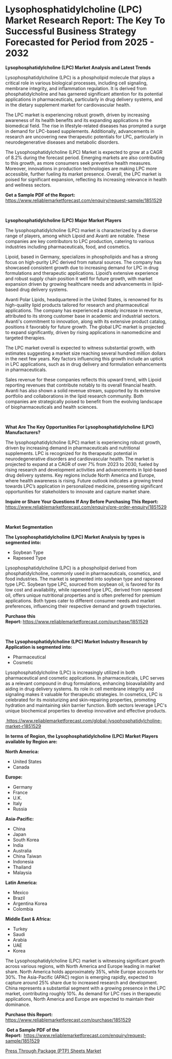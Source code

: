 <p><h1>Lysophosphatidylcholine (LPC) Market Research Report: The Key To Successful Business Strategy Forecasted for Period from 2025 - 2032</h1></p><p><strong>Lysophosphatidylcholine (LPC) Market Analysis and Latest Trends</strong></p>
<p><p>Lysophosphatidylcholine (LPC) is a phospholipid molecule that plays a critical role in various biological processes, including cell signaling, membrane integrity, and inflammation regulation. It is derived from phosphatidylcholine and has garnered significant attention for its potential applications in pharmaceuticals, particularly in drug delivery systems, and in the dietary supplement market for cardiovascular health.</p><p>The LPC market is experiencing robust growth, driven by increasing awareness of its health benefits and its expanding applications in the biomedical field. The rise in lifestyle-related diseases has prompted a surge in demand for LPC-based supplements. Additionally, advancements in research are uncovering new therapeutic potentials for LPC, particularly in neurodegenerative diseases and metabolic disorders.</p><p>The Lysophosphatidylcholine (LPC) Market is expected to grow at a CAGR of 8.2% during the forecast period. Emerging markets are also contributing to this growth, as more consumers seek preventive health measures. Moreover, innovations in production technologies are making LPC more accessible, further fueling its market presence. Overall, the LPC market is poised for significant expansion, reflecting its increasing relevance in health and wellness sectors.</p></p>
<p><strong>Get a Sample PDF of the Report:&nbsp;</strong> <a href="https://www.reliablemarketforecast.com/enquiry/request-sample/1851529?utm_campaign=1144&utm_medium=2&utm_source=Github&utm_content=ia&utm_term=03022025&utm_id=lysophosphatidylcholine-lpc">https://www.reliablemarketforecast.com/enquiry/request-sample/1851529</a></p>
<p>&nbsp;</p>
<p><strong>Lysophosphatidylcholine (LPC) Major Market Players</strong></p>
<p><p>The lysophosphatidylcholine (LPC) market is characterized by a diverse range of players, among which Lipoid and Avanti are notable. These companies are key contributors to LPC production, catering to various industries including pharmaceuticals, food, and cosmetics.</p><p>Lipoid, based in Germany, specializes in phospholipids and has a strong focus on high-purity LPC derived from natural sources. The company has showcased consistent growth due to increasing demand for LPC in drug formulations and therapeutic applications. Lipoid’s extensive experience and robust supply chain position it well for future growth, with market expansion driven by growing healthcare needs and advancements in lipid-based drug delivery systems.</p><p>Avanti Polar Lipids, headquartered in the United States, is renowned for its high-quality lipid products tailored for research and pharmaceutical applications. The company has experienced a steady increase in revenue, attributed to its strong customer base in academic and industrial sectors. Avanti's commitment to innovation, along with its extensive product catalog, positions it favorably for future growth. The global LPC market is projected to expand significantly, driven by rising applications in nanomedicine and targeted therapies.</p><p>The LPC market overall is expected to witness substantial growth, with estimates suggesting a market size reaching several hundred million dollars in the next few years. Key factors influencing this growth include an uptick in LPC applications, such as in drug delivery and formulation enhancements in pharmaceuticals.</p><p>Sales revenue for these companies reflects this upward trend, with Lipoid reporting revenues that contribute notably to its overall financial health. Avanti has also shown a solid revenue stream, supported by its extensive portfolio and collaborations in the lipid research community. Both companies are strategically poised to benefit from the evolving landscape of biopharmaceuticals and health sciences.</p></p>
<p>&nbsp;</p>
<p><strong>What Are The Key Opportunities For Lysophosphatidylcholine (LPC) Manufacturers?</strong></p>
<p><p>The lysophosphatidylcholine (LPC) market is experiencing robust growth, driven by increasing demand in pharmaceuticals and nutritional supplements. LPC is recognized for its therapeutic potential in neurodegenerative disorders and cardiovascular health. The market is projected to expand at a CAGR of over 7% from 2023 to 2030, fueled by rising research and development activities and advancements in lipid-based drug delivery systems. Key regions include North America and Europe, where health awareness is rising. Future outlook indicates a growing trend towards LPC’s application in personalized medicine, presenting significant opportunities for stakeholders to innovate and capture market share.</p></p>
<p><strong>Inquire or Share Your Questions If Any Before Purchasing This Report:</strong> <a href="https://www.reliablemarketforecast.com/enquiry/pre-order-enquiry/1851529?utm_campaign=1144&utm_medium=2&utm_source=Github&utm_content=ia&utm_term=03022025&utm_id=lysophosphatidylcholine-lpc">https://www.reliablemarketforecast.com/enquiry/pre-order-enquiry/1851529</a></p>
<p>&nbsp;</p>
<p><strong>Market Segmentation</strong></p>
<p><strong>The Lysophosphatidylcholine (LPC) Market Analysis by types is segmented into:</strong></p>
<p><ul><li>Soybean Type</li><li>Rapeseed Type</li></ul></p>
<p><p>Lysophosphatidylcholine (LPC) is a phospholipid derived from phosphatidylcholine, commonly used in pharmaceuticals, cosmetics, and food industries. The market is segmented into soybean type and rapeseed type LPC. Soybean type LPC, sourced from soybean oil, is favored for its low cost and availability, while rapeseed type LPC, derived from rapeseed oil, offers unique nutritional properties and is often preferred for premium applications. Both types cater to different consumer needs and market preferences, influencing their respective demand and growth trajectories.</p></p>
<p><strong>Purchase this Report:&nbsp;</strong><a href="https://www.reliablemarketforecast.com/purchase/1851529?utm_campaign=1144&utm_medium=2&utm_source=Github&utm_content=ia&utm_term=03022025&utm_id=lysophosphatidylcholine-lpc">https://www.reliablemarketforecast.com/purchase/1851529</a></p>
<p>&nbsp;</p>
<p><strong>The Lysophosphatidylcholine (LPC) Market Industry Research by Application is segmented into:</strong></p>
<p><ul><li>Pharmaceutical</li><li>Cosmetic</li></ul></p>
<p><p>Lysophosphatidylcholine (LPC) is increasingly utilized in both pharmaceutical and cosmetic applications. In pharmaceuticals, LPC serves as a relevant compound in drug formulations, enhancing bioavailability and aiding in drug delivery systems. Its role in cell membrane integrity and signaling makes it valuable for therapeutic strategies. In cosmetics, LPC is celebrated for its moisturizing and skin-repairing properties, promoting hydration and maintaining skin barrier function. Both sectors leverage LPC's unique biochemical properties to develop innovative and effective products.</p></p>
<p><a href="https://www.reliablemarketforecast.com/global-lysophosphatidylcholine-market-r1851529?utm_campaign=1144&utm_medium=2&utm_source=Github&utm_content=ia&utm_term=03022025&utm_id=lysophosphatidylcholine-lpc">&nbsp;https://www.reliablemarketforecast.com/global-lysophosphatidylcholine-market-r1851529</a></p>
<p><strong>In terms of Region, the Lysophosphatidylcholine (LPC) Market Players available by Region are:</strong></p>
<p>
    <p> <strong> North America: </strong>
        <ul>
            <li>United States</li>
            <li>Canada</li>
        </ul>
        </p> 
    <p> <strong> Europe: </strong>
        <ul>
            <li>Germany</li>
            <li>France</li>
            <li>U.K.</li>
            <li>Italy</li>
            <li>Russia</li>
        </ul>
        </p> 
    <p> <strong> Asia-Pacific: </strong>
        <ul>
            <li>China</li>
            <li>Japan</li>
            <li>South Korea</li>
            <li>India</li>
            <li>Australia</li>
            <li>China Taiwan</li>
            <li>Indonesia</li>
            <li>Thailand</li>
            <li>Malaysia</li>
        </ul>
        </p> 
    <p> <strong> Latin America: </strong>
        <ul>
            <li>Mexico</li>
            <li>Brazil</li>
            <li>Argentina Korea</li>
            <li>Colombia</li>
        </ul>
        </p> 
    <p> <strong> Middle East & Africa: </strong>
        <ul>
            <li>Turkey</li>
            <li>Saudi</li>
            <li>Arabia</li>
            <li>UAE</li>
            <li>Korea</li>
        </ul>
    </p>
    </p>
<p><p>The Lysophosphatidylcholine (LPC) market is witnessing significant growth across various regions, with North America and Europe leading in market share. North America holds approximately 35%, while Europe accounts for 30%. The Asia-Pacific (APAC) region is emerging rapidly, expected to capture around 25% share due to increased research and development. China represents a substantial segment with a growing presence in the LPC market, contributing roughly 10%. As demand for LPC rises in therapeutic applications, North America and Europe are expected to maintain their dominance.</p></p>
<p><strong>Purchase this Report: </strong><a href="https://www.reliablemarketforecast.com/purchase/1851529?utm_campaign=1144&utm_medium=2&utm_source=Github&utm_content=ia&utm_term=03022025&utm_id=lysophosphatidylcholine-lpc">https://www.reliablemarketforecast.com/purchase/1851529</a></p>
<p>&nbsp;<strong>Get a Sample PDF of the Report:&nbsp;&nbsp;</strong><a href="https://www.reliablemarketforecast.com/enquiry/request-sample/1851529?utm_campaign=1144&utm_medium=2&utm_source=Github&utm_content=ia&utm_term=03022025&utm_id=lysophosphatidylcholine-lpc">https://www.reliablemarketforecast.com/enquiry/request-sample/1851529</a></p>
<p><strong></strong></p>
<p><p><a href="https://github.com/mabutironaldo/Market-Research-Report-List-7/blob/main/press-through-package-ptp-sheets-market.md?utm_campaign=1144&utm_medium=2&utm_source=Github&utm_content=ia&utm_term=03022025&utm_id=lysophosphatidylcholine-lpc">Press Through Package (PTP) Sheets Market</a></p></p>